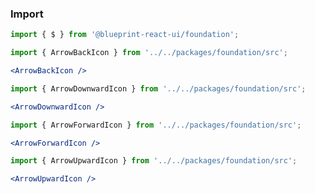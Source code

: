 ### Import
```jsx static
import { $ } from '@blueprint-react-ui/foundation';
```

```jsx inisde Markdown
import { ArrowBackIcon } from '../../packages/foundation/src';

<ArrowBackIcon />
```
```jsx inisde Markdown
import { ArrowDownwardIcon } from '../../packages/foundation/src';

<ArrowDownwardIcon />
```
```jsx inisde Markdown
import { ArrowForwardIcon } from '../../packages/foundation/src';

<ArrowForwardIcon />
```
```jsx inisde Markdown
import { ArrowUpwardIcon } from '../../packages/foundation/src';

<ArrowUpwardIcon />
```
